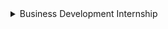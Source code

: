 
<details>
<summary>Business Development Internship </summary>
<br>
About <br>
Business Development Internship at crediwatch <br>

Stipend: Not Disclosed <br>

Location: Pune, Maharashtra, India<br>

Type: Full Time in Office<br>

Updated On: 13 Oct 2022<br>

Experience: <br>
Min Experience: 1 Year<br>
Max Experience: 2 Year<br>

website: https://www.reliancegames.com/ <br>

Details:<br>
Responsibilities of the Intern: <br>

1.The candidate will work with the Reliance Games Product Management team and drive daily and monthly revenues of one of the LIVE games with millions of users
2.Segment Users and run promotions, prepare product roadmaps and features based on player behavior
3.Optimize Pricing & identify new whitespaces to improve product revenues by looking at Worldwide markets
4.Get exposure to the cutting edge of Product Management in an App Driven world and understand how monetization truly works in the app economy

<br>
Requirements:<br>

1.Passion for Entertainment Industry and Consumer Marketing
2.Good analytical skills
3.Prior product management experience is a plus
4.1-2 years of pre-MBA experience is preferred
5.Excellent Communication Skills

<br>
Benefits:<br>

1.Work in a studio that has complete P&L ownership of games
2.Competitive salary and Performance Link Incentives
3.Full medical, accident as well as life insurance benefits
4.Generous Paid Maternity/Paternity leave
5.Employee Assistance Programs
6.Active Employee Resource Groups
7.Frequent employee events
8.Flexible working hours on many teams.
9.Work with cool people and impact millions of daily players

<br>
Apply : https://unstop.com/internship/product-management-internship-reliance-games-445957
</details> 